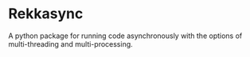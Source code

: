 # Rekkasync
A python package for running code asynchronously with the options of multi-threading and multi-processing.
